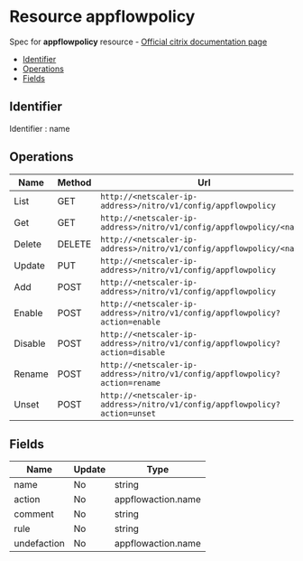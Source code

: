# Resource appflowpolicy

Spec for **appflowpolicy** resource - [Official citrix documentation page](https://developer-docs.citrix.com/projects/netscaler-nitro-api/en/12.0/configuration/appflow/appflowpolicy/appflowpolicy/)

- [Identifier](#identifier)
- [Operations](#operations)
- [Fields](#fields)

## Identifier

Identifier : name

## Operations

| Name | Method | Url |
|----|----|----|
| List | GET | `http://<netscaler-ip-address>/nitro/v1/config/appflowpolicy` |
| Get | GET | `http://<netscaler-ip-address>/nitro/v1/config/appflowpolicy/<name>` |
| Delete | DELETE | `http://<netscaler-ip-address>/nitro/v1/config/appflowpolicy/<name>` |
| Update | PUT | `http://<netscaler-ip-address>/nitro/v1/config/appflowpolicy` |
| Add | POST | `http://<netscaler-ip-address>/nitro/v1/config/appflowpolicy` |
| Enable | POST | `http://<netscaler-ip-address>/nitro/v1/config/appflowpolicy?action=enable` |
| Disable | POST | `http://<netscaler-ip-address>/nitro/v1/config/appflowpolicy?action=disable` |
| Rename | POST | `http://<netscaler-ip-address>/nitro/v1/config/appflowpolicy?action=rename` |
| Unset | POST | `http://<netscaler-ip-address>/nitro/v1/config/appflowpolicy?action=unset` |

## Fields

| Name | Update | Type |
|----|----|----|
| name | No | string |
| action | No | appflowaction.name |
| comment | No | string |
| rule | No | string |
| undefaction | No | appflowaction.name |

